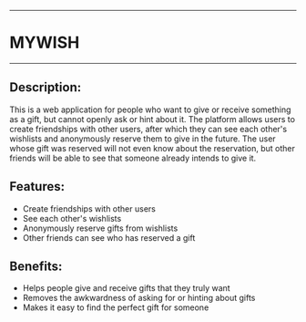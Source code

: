 ***
<h1>MYWISH</h1>

***

<h2>Description:</h2>

This is a web application for people who want to give or receive something as a gift, but cannot openly ask or hint about it. The platform allows users to create friendships with other users, after which they can see each other's wishlists and anonymously reserve them to give in the future. The user whose gift was reserved will not even know about the reservation, but other friends will be able to see that someone already intends to give it.

<h2>Features:</h2>

<ul>
    <li>Create friendships with other users</li>
    <li>See each other's wishlists</li>
    <li>Anonymously reserve gifts from wishlists</li>
    <li>Other friends can see who has reserved a gift</li>
</ul>

<h2>Benefits:</h2>

<ul>
    <li>Helps people give and receive gifts that they truly want</li>
    <li>Removes the awkwardness of asking for or hinting about gifts</li>
    <li>Makes it easy to find the perfect gift for someone</li>
</ul>
